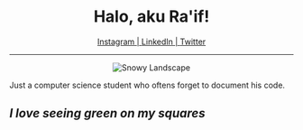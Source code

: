 <h1 align="center">Halo, aku Ra'if!</h1>

<p align="center">
    <a href="www.instagram.com/lotsadelight/">Instagram | </a>
    <a href="https://www.linkedin.com/in/mraifalkautsar/">LinkedIn | </a>
    <a href="https://twitter.com/lotsadelight">Twitter</a>
</p>

<hr>

<p align ="center">
<img src="https://c4.wallpaperflare.com/wallpaper/647/923/709/landscape-mountain-clouds-fantasy-art-wallpaper-preview.jpg" alt="Snowy Landscape">
</p>

<p>
Just a computer science student who oftens forget to document his code.
</p>

<h2><i>I love seeing green on my squares</i></h2>
